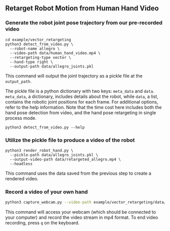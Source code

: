 ## Retarget Robot Motion from Human Hand Video

### Generate the robot joint pose trajectory from our pre-recorded video

```shell
cd example/vector_retargeting
python3 detect_from_video.py \
  --robot-name allegro \
  --video-path data/human_hand_video.mp4 \
  --retargeting-type vector \
  --hand-type right \
  --output-path data/allegro_joints.pkl 
```

This command will output the joint trajectory as a pickle file at the `output_path`.

The pickle file is a python dictionary with two keys: `meta_data` and `data`. `meta_data`, a dictionary, includes
details about the robot, while `data`, a list, contains the robotic joint positions for each frame. For additional
options, refer to the help information. Note that the time cost here includes both the hand pose detection from video,
and the hand pose retargeting in single process mode.

```shell
python3 detect_from_video.py --help
```

### Utilize the pickle file to produce a video of the robot

```shell
python3 render_robot_hand.py \
  --pickle-path data/allegro_joints.pkl \
  --output-video-path data/retargeted_allegro.mp4 \
  --headless
```

This command uses the data saved from the previous step to create a rendered video.

### Record a video of your own hand

```bash
python3 capture_webcam.py --video-path example/vector_retargeting/data/my_human_hand_video.mp4

```

This command will access your webcam (which should be connected to your computer) and record the video stream in mp4
format. To end video recording, press `q` on the keyboard.
